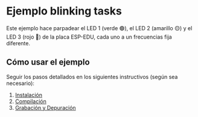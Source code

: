 # Ejemplo blinking tasks

Este ejemplo hace parpadear el LED 1 (verde 🟢), el LED 2 (amarillo 🟡) y el LED 3 (rojo 🔴) de la placa ESP-EDU, cada uno a un frecuencias fija diferente. 

## Cómo usar el ejemplo

Seguir los pasos detallados en los siguientes instructivos (según sea necesario):

1. [Instalación](../../../documentación/instalación.md)
2. [Compilación](../../../documentación/compilación.md)
3. [Grabación y Depuración](../../../documentación/depuración.md)

